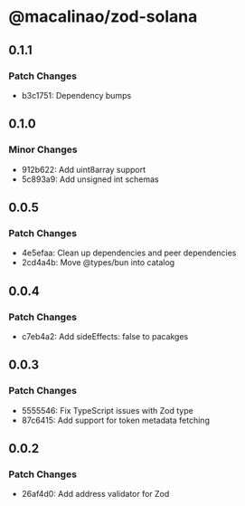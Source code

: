# @macalinao/zod-solana

## 0.1.1

### Patch Changes

- b3c1751: Dependency bumps

## 0.1.0

### Minor Changes

- 912b622: Add uint8array support
- 5c893a9: Add unsigned int schemas

## 0.0.5

### Patch Changes

- 4e5efaa: Clean up dependencies and peer dependencies
- 2cd4a4b: Move @types/bun into catalog

## 0.0.4

### Patch Changes

- c7eb4a2: Add sideEffects: false to pacakges

## 0.0.3

### Patch Changes

- 5555546: Fix TypeScript issues with Zod type
- 87c6415: Add support for token metadata fetching

## 0.0.2

### Patch Changes

- 26af4d0: Add address validator for Zod
